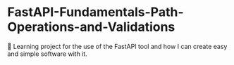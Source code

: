 # FastAPI-Fundamentals-Path-Operations-and-Validations
🐍 Learning project for the use of the FastAPI tool and how I can create easy and simple software with it.
